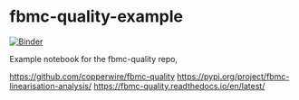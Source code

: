 # fbmc-quality-example
[![Binder](https://mybinder.org/badge_logo.svg)](https://mybinder.org/v2/gh/copperwire/fbmc-quality-example/HEAD?urlpath=https%3A%2F%2Fgithub.com%2Fcopperwire%2Ffbmc-quality-example%2Fblob%2Fmain%2Fexample_uses.ipynb)

Example notebook for the fbmc-quality repo, 

https://github.com/copperwire/fbmc-quality
https://pypi.org/project/fbmc-linearisation-analysis/
https://fbmc-quality.readthedocs.io/en/latest/
